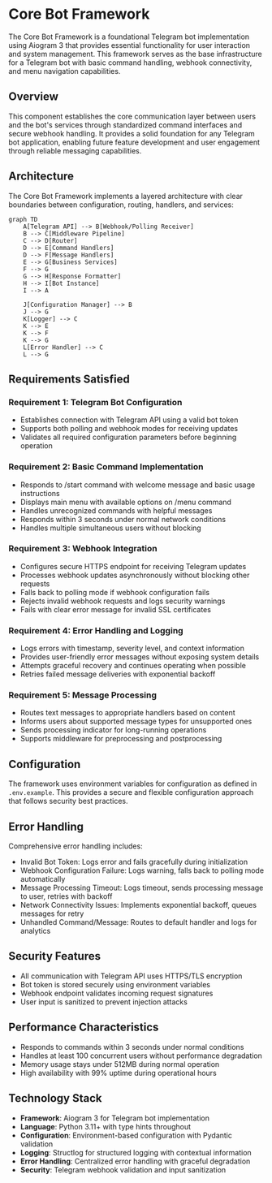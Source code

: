 # Core Bot Framework

The Core Bot Framework is a foundational Telegram bot implementation using Aiogram 3 that provides essential functionality for user interaction and system management. This framework serves as the base infrastructure for a Telegram bot with basic command handling, webhook connectivity, and menu navigation capabilities.

## Overview

This component establishes the core communication layer between users and the bot's services through standardized command interfaces and secure webhook handling. It provides a solid foundation for any Telegram bot application, enabling future feature development and user engagement through reliable messaging capabilities.

## Architecture

The Core Bot Framework implements a layered architecture with clear boundaries between configuration, routing, handlers, and services:

```mermaid
graph TD
    A[Telegram API] --> B[Webhook/Polling Receiver]
    B --> C[Middleware Pipeline]
    C --> D[Router]
    D --> E[Command Handlers]
    D --> F[Message Handlers]
    E --> G[Business Services]
    F --> G
    G --> H[Response Formatter]
    H --> I[Bot Instance]
    I --> A

    J[Configuration Manager] --> B
    J --> G
    K[Logger] --> C
    K --> E
    K --> F
    K --> G
    L[Error Handler] --> C
    L --> G
```

## Requirements Satisfied

### Requirement 1: Telegram Bot Configuration
- Establishes connection with Telegram API using a valid bot token
- Supports both polling and webhook modes for receiving updates
- Validates all required configuration parameters before beginning operation

### Requirement 2: Basic Command Implementation
- Responds to /start command with welcome message and basic usage instructions
- Displays main menu with available options on /menu command
- Handles unrecognized commands with helpful messages
- Responds within 3 seconds under normal network conditions
- Handles multiple simultaneous users without blocking

### Requirement 3: Webhook Integration
- Configures secure HTTPS endpoint for receiving Telegram updates
- Processes webhook updates asynchronously without blocking other requests
- Falls back to polling mode if webhook configuration fails
- Rejects invalid webhook requests and logs security warnings
- Fails with clear error message for invalid SSL certificates

### Requirement 4: Error Handling and Logging
- Logs errors with timestamp, severity level, and context information
- Provides user-friendly error messages without exposing system details
- Attempts graceful recovery and continues operating when possible
- Retries failed message deliveries with exponential backoff

### Requirement 5: Message Processing
- Routes text messages to appropriate handlers based on content
- Informs users about supported message types for unsupported ones
- Sends processing indicator for long-running operations
- Supports middleware for preprocessing and postprocessing

## Configuration

The framework uses environment variables for configuration as defined in `.env.example`. This provides a secure and flexible configuration approach that follows security best practices.

## Error Handling

Comprehensive error handling includes:

- Invalid Bot Token: Logs error and fails gracefully during initialization
- Webhook Configuration Failure: Logs warning, falls back to polling mode automatically
- Message Processing Timeout: Logs timeout, sends processing message to user, retries with backoff
- Network Connectivity Issues: Implements exponential backoff, queues messages for retry
- Unhandled Command/Message: Routes to default handler and logs for analytics

## Security Features

- All communication with Telegram API uses HTTPS/TLS encryption
- Bot token is stored securely using environment variables
- Webhook endpoint validates incoming request signatures
- User input is sanitized to prevent injection attacks

## Performance Characteristics

- Responds to commands within 3 seconds under normal conditions
- Handles at least 100 concurrent users without performance degradation
- Memory usage stays under 512MB during normal operation
- High availability with 99% uptime during operational hours

## Technology Stack

- **Framework**: Aiogram 3 for Telegram bot implementation
- **Language**: Python 3.11+ with type hints throughout
- **Configuration**: Environment-based configuration with Pydantic validation
- **Logging**: Structlog for structured logging with contextual information
- **Error Handling**: Centralized error handling with graceful degradation
- **Security**: Telegram webhook validation and input sanitization